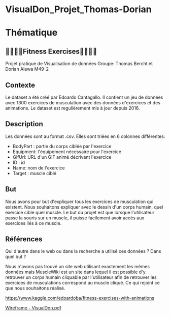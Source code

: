 # VisualDon_Projet_Thomas-Dorian

# Thématique

## 🏋️‍♀️🏋️‍♂️Fitness Exercises🏋️‍♀️🏋️‍♂️

Projet pratique de Visualisation de données 
Groupe: Thomas Bercht et Dorian Alewa M49-2


## Contexte
Le dataset a été créé par Edoardo Cantagallo. Il contient un jeu de données avec 1300 exercices de musculation avec des données d'exercices et des animations. Le dataset est regulièrement mis à jour depuis 2016.


## Description
Les données sont au format .csv. Elles sont triées en 6 colonnes différentes:

- BodyPart : partie du corps ciblée par l'exercice
- Equipment: l'équipement nécessaire pour l'exercice
- GifUrl: URL d'un GIF animé décrivant l'exercice
- ID : id
- Name: nom de l'exercice
- Target : muscle ciblé


## But
Nous avons pour but d'expliquer tous les exercices de musculation qui existent. Nous souhaitons expliquer avec le dessin d'un corps humain, quel exercice cible quel muscle. Le but du projet est que lorsque l'utilisateur passe la souris sur un muscle, il puisse facilement avoir accès aux exercices liés à ce muscle.

## Références
Qui d'autre dans le web ou dans la recherche a utilisé ces données ? Dans quel but ?

Nous n'avons pas trouvé un site web utilisant exactement les mêmes données mais MuscleWiki est un site dans lequel il est possible d'y retrouver un corps humain cliquable par l'utilisateur afin de retrouver les exercices de musculations correspond au muscle cliqué. Ce qui rejoint ce que nous souhaitons réalisé.

https://www.kaggle.com/edoardoba/fitness-exercises-with-animations


[Wireframe - VisualDon.pdf](https://github.com/thomasbercht99/VisualDon_Projet/files/8305281/Wireframe.-.VisualDon.pdf)

